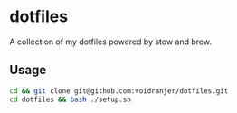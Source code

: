 # dotfiles

A collection of my dotfiles powered by stow and brew.

## Usage

```bash
cd && git clone git@github.com:voidranjer/dotfiles.git
cd dotfiles && bash ./setup.sh
```
